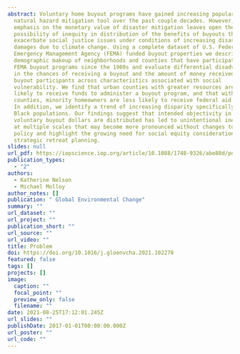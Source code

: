 ```yaml
---
abstract: Voluntary home buyout programs have gained increasing popularity as a
  natural hazard mitigation tool over the past couple decades. However, a strong
  emphasis on the monetary value of disaster mitigation leaves open the
  possibility of inequity in distribution of the benefits of buyouts that may
  exacerbate social justice issues under conditions of increasing disaster
  damages due to climate change. Using a complete dataset of U.S. Federal
  Emergency Management Agency (FEMA) funded buyout properties we describe the
  demographic makeup of neighborhoods and counties that have participated in
  FEMA buyout programs since the 1980s and evaluate differential disadvantages
  in the chances of receiving a buyout and the amount of money received by
  buyout participants across characteristics associated with social
  vulnerability. We find that urban counties with greater resources are more
  likely to receive funds to administer a buyout program, and that within these
  counties, minority homeowners are less likely to receive federal aid dollars.
  In addition, we identify a trend of increasing disparity specifically for
  Black populations. Our findings suggest that intended objectivity in how
  voluntary buyout dollars are distributed has led to unintentional inequities
  at multiple scales that may become more pronounced without changes to existing
  policy and highlight the growing need for social equity consideration in
  strategic retreat planning.
slides: null
url_pdf: https://iopscience.iop.org/article/10.1088/1748-9326/abe88d/pdf
publication_types:
  - "2"
authors:
  - Katherine Nelson
  - Michael Molloy
author_notes: []
publication: " Global Environmental Change"
summary: ""
url_dataset: ""
url_project: ""
publication_short: ""
url_source: ""
url_video: ""
title: Problem
doi: https://doi.org/10.1016/j.gloenvcha.2021.102278
featured: false
tags: []
projects: []
image:
  caption: ""
  focal_point: ""
  preview_only: false
  filename: ""
date: 2021-08-25T17:12:01.245Z
url_slides: ""
publishDate: 2017-01-01T00:00:00.000Z
url_poster: ""
url_code: ""
---
```

